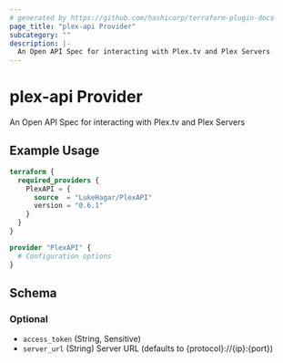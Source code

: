 ```yaml
---
# generated by https://github.com/hashicorp/terraform-plugin-docs
page_title: "plex-api Provider"
subcategory: ""
description: |-
  An Open API Spec for interacting with Plex.tv and Plex Servers
---
```


# plex-api Provider

An Open API Spec for interacting with Plex.tv and Plex Servers

## Example Usage

```terraform
terraform {
  required_providers {
    PlexAPI = {
      source  = "LukeHagar/PlexAPI"
      version = "0.6.1"
    }
  }
}

provider "PlexAPI" {
  # Configuration options
}
```

<!-- schema generated by tfplugindocs -->
## Schema

### Optional

- `access_token` (String, Sensitive)
- `server_url` (String) Server URL (defaults to {protocol}://{ip}:{port})
